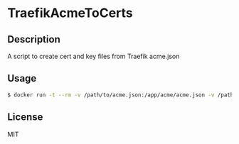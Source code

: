 # TraefikAcmeToCerts

## Description
A script to create cert and key files from Traefik acme.json

## Usage
``` bash
$ docker run -t --rm -v /path/to/acme.json:/app/acme/acme.json -v /path/to/save/certs:/app/certs farfeduc/traefikacmetocerts
```

## License
MIT